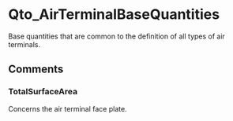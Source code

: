 # Qto_AirTerminalBaseQuantities

Base quantities that are common to the definition of all types of air terminals.
<!-- end of short definition -->

## Comments

### TotalSurfaceArea

Concerns the air terminal face plate.
